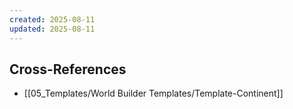 ```yaml
---
created: 2025-08-11
updated: 2025-08-11
---
```



## Cross-References

- [[05_Templates/World Builder Templates/Template-Continent]]

